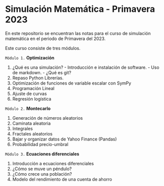 # Simulación Matemática - Primavera 2023
En este repositorio se encuentran las notas para el curso de simulación matemática en el periodo de Primavera del 2023.

Este curso consiste de tres módulos. 

`Módulo 1.` **Optimización**

   1. ¿Qué es una simulación?
    - Introducción e instalación de software.
    - Uso de markdown.
    - ¿Qué es git?
   2. Repaso Python Librerías.
   3. Optimización de funciones de variable escalar con SymPy
   4. Programación Lineal
   5. Ajuste de curvas
   6. Regresión logística
   
`Módulo 2.` **Montecarlo**

   1. Generación de números aleatorios
   2. Caminata aleatoria
   3. Integrales
   4. Fractales aleatorios
   5. Bajar y organizar datos de Yahoo Finance (Pandas)
   6. Probabilidad precio-umbral
   
`Módulo 3.`  **Ecuaciones diferenciales**

   1. Introducción a ecuaciones diferenciales
   2. ¿Cómo se muve un péndulo? 
   3. ¿Cómo crece una población?
   4. Modelo del rendimiento de una cuenta de ahorro
